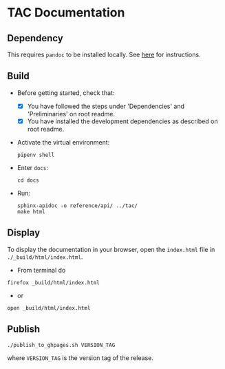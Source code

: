 # TAC Documentation

## Dependency

This requires `pandoc` to be installed locally.  See [here](https://pandoc.org/installing.html) for instructions.

## Build

- Before getting started, check that:

  - [x] You have followed the steps under 'Dependencies' and 'Preliminaries' on root readme.
  - [x] You have installed the development dependencies as described on root readme.

- Activate the virtual environment:

      pipenv shell

- Enter `docs`:
    
      cd docs

- Run:

      sphinx-apidoc -o reference/api/ ../tac/
      make html

## Display

To display the documentation in your browser, open the `index.html` file in `./_build/html/index.html`.

- From terminal do
```
firefox _build/html/index.html
```
- or
```
open _build/html/index.html
```

## Publish

```
./publish_to_ghpages.sh VERSION_TAG
```
where `VERSION_TAG` is the version tag of the release.
